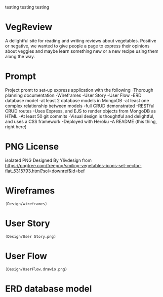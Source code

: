 testing testing testing
# VegReview
A delightful site for reading and writing reviews about vegetables. Positive or negative, we wanted to give people a page to express their opinions about veggies and maybe learn something new or a new recipe using them along the way.

# Prompt
Project promt to set-up express application with the following
 -Thorough planning documentation
    -Wireframes
    -User Story
    -User Flow
    -ERD database model
 -at least 2 database models in MongoDB
    -at least one complex relationship between models
 -full CRUD demonstrated
    -RESTful CRUD routes
 -Uses Express, and EJS to render objects from MongoDB as HTML
 -At least 50 git commits
 -Visual design is thoughtful and delightful, and uses a CSS framework
 -Deployed with Heroku
 -A README (this thing, right here)


# PNG License
isolated PNG Designed By Ylivdesign from https://pngtree.com/freepng/smiling-vegetables-icons-set-vector-flat_5315793.html?sol=downref&id=bef

# Wireframes 
    (Design/wireframes)

# User Story 
    (Design/User Story.png)

# User Flow
    (Design/UserFlow.drawio.png)

# ERD database model
